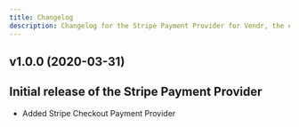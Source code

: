 ```yaml
---
title: Changelog
description: Changelog for the Stripe Payment Provider for Vendr, the eCommerce solution for Umbraco v8+
---
```


## v1.0.0 (2020-03-31) 
Initial release of the Stripe Payment Provider
--- 

<changelog>
<changelog-group category="Added">  

    
* Added Stripe Checkout Payment Provider


</changelog-group>
</changelog>